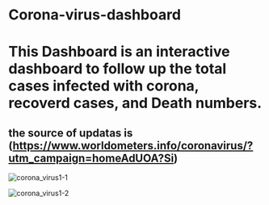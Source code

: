 # Corona-virus-dashboard

# This Dashboard is an interactive dashboard to follow up the total cases infected with corona, recoverd cases, and Death numbers.
## the source of updatas is (https://www.worldometers.info/coronavirus/?utm_campaign=homeAdUOA?Si)
![corona_virus1-1](https://user-images.githubusercontent.com/66538587/113583272-bd60df00-9629-11eb-9530-922226e12fca.png)

![corona_virus1-2](https://user-images.githubusercontent.com/66538587/113583477-fbf69980-9629-11eb-8f76-de47bf90a27e.png)



